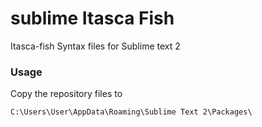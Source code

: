 # sublime Itasca Fish

Itasca-fish Syntax files for Sublime text 2

### Usage

Copy the repository files to

    C:\Users\User\AppData\Roaming\Sublime Text 2\Packages\
